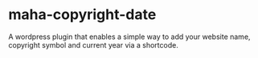 # maha-copyright-date
A wordpress plugin that enables a simple way to add your website name, copyright symbol and current year via a shortcode.
